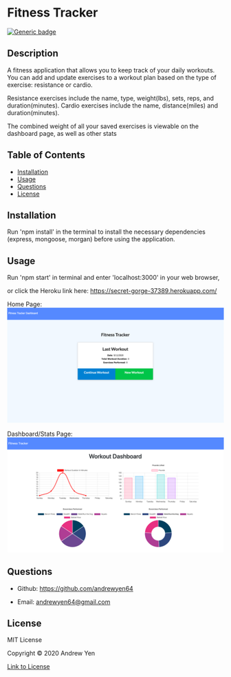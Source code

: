 # Fitness Tracker

[![Generic badge](https://img.shields.io/badge/license-MIT-blue)](https://shields.io/)

## Description

A fitness application that allows you to keep track of your daily workouts. You can add and update exercises to a workout plan based on the type of exercise: resistance or cardio.

Resistance exercises include the name, type, weight(lbs), sets, reps, and duration(minutes). Cardio exercises include the name, distance(miles) and duration(minutes).

The combined weight of all your saved exercises is viewable on the dashboard page, as well as other stats

## Table of Contents

* [Installation](#Installation)
* [Usage](#Usage)
* [Questions](#Questions)
* [License](#License)

## Installation

Run 'npm install' in the terminal to install the necessary dependencies (express, mongoose, morgan) before using the application.

## Usage

Run 'npm start' in terminal and enter 'localhost:3000' in your web browser,

or click the Heroku link here: <https://secret-gorge-37389.herokuapp.com/>

Home Page:
![Home Page](public/img/home.png)

Dashboard/Stats Page:
![Dashboard Page](public/img/dashboard.png)

## Questions

* Github: <https://github.com/andrewyen64>

* Email: andrewyen64@gmail.com

## License

MIT License

Copyright © 2020 Andrew Yen

[Link to License](LICENSE)
